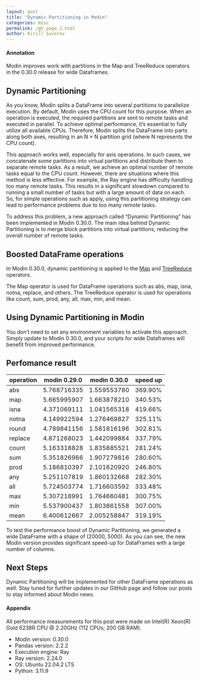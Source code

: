 ```yaml
---
layout: post
title: "Dynamic Partitioning in Modin"
categories: misc
permalink: /gh_page_2.html
author: Kirill Suvorov
---
```


#### Annotation

Modin improves work with partitions in the Map and TreeReduce operators in the 0.30.0 release for wide Dataframes.

## Dynamic Partitioning

As you know, Modin splits a DataFrame into several partitions to parallelize execution. By default, Modin uses the CPU count for this purpose. When an operation is executed, the required partitions are sent to remote tasks and executed in parallel. To achieve optimal performance, it’s essential to fully utilize all available CPUs. Therefore, Modin splits the DataFrame into parts along both axes, resulting in an N × N partition grid (where N represents the CPU count).

This approach works well, especially for axis operations. In such cases, we concatenate some partitions into virtual partitions and distribute them to separate remote tasks. As a result, we achieve an optimal number of remote tasks equal to the CPU count. However, there are situations where this method is less effective. For example, the Ray engine has difficulty handling too many remote tasks. This results in a significant slowdown compared to running a small number of tasks but with a large amount of data on each. So, for simple operations such as apply, using this partitioning strategy can lead to performance problems due to too many remote tasks. 

To address this problem, a new approach called “Dynamic Partitioning” has been implemented in Modin 0.30.0. The main idea behind Dynamic Partitioning is to merge block partitions into virtual partitions, reducing the overall number of remote tasks.

## Boosted DataFrame operations

In Modin 0.30.0, dynamic partitioning is applied to the [Map](https://modin.readthedocs.io/en/latest/flow/modin/core/dataframe/algebra.html#map-operator) and [TreeReduce](https://modin.readthedocs.io/en/latest/flow/modin/core/dataframe/algebra.html#map-operator) operators.

The Map operator is used for DataFrame operations such as abs, map, isna, notna, replace, and others.
The TreeReduce operator is used for operations like count, sum, prod, any, all, max, min, and mean.

## Using Dynamic Partitioning in Modin

You don’t need to set any environment variables to activate this approach. Simply update to Modin 0.30.0, and your scripts for wide Dataframes will benefit from improved performance.

## Perfomance result

| operation | modin 0.29.0 | modin 0.30.0 | speed up |
| --------- | ------------ | ------------ | -------- |     
| abs       | 5.768716335  | 1.559553780  | 369.90%  |
| map       | 5.665995907  | 1.663878210  | 340.53%  |
| isna      | 4.371069111  | 1.041565318  | 419.66%  |
| notna     | 4.149922594  | 1.276469827  | 325.11%  |
| round     | 4.789841156  | 1.581816196  | 302.81%  |
| replace   | 4.871268023  | 1.442099884  | 337.79%  |
| count     | 5.163318828  | 1.835885521  | 281.24%  |
| sum       | 5.351826966  | 1.907279816  | 280.60%  |
| prod      | 5.186810397  | 2.101620920  | 246.80%  |
| any       | 5.251107819  | 1.860132668  | 282.30%  |
| all       | 5.724503774  | 1.716603592  | 333.48%  |
| max       | 5.307218991  | 1.764660481  | 300.75%  |
| min       | 5.537900437  | 1.803861558  | 307.00%  |
| mean      | 6.400612667  | 2.005258847  | 319.19%  |

To test the performance boost of Dynamic Partitioning, we generated a wide DataFrame with a shape of (20000, 5000). As you can see, the new Modin version provides significant speed-up for DataFrames with a large number of columns.

## Next Steps

Dynamic Partitioning will be implemented for other DataFrame operations as well. Stay tuned for further updates in our GitHub page and follow our posts to stay informed about Modin news.

#### Appendix

All performance measurements for this post were made on Intel(R) Xeon(R) Gold 6238R CPU @ 2.20GHz (112 CPUs; 200 GB RAM).

- Modin version: 0.30.0
- Pandas version: 2.2.2
- Execution engine: Ray
- Ray version: 2.24.0
- OS: Ubuntu 22.04.2 LTS
- Python: 3.11.9
